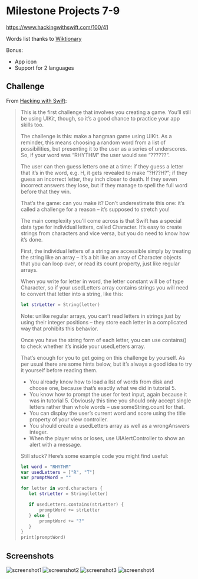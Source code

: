 # Milestone Projects 7-9

https://www.hackingwithswift.com/100/41

Words list thanks to [Wiktionary](https://en.wiktionary.org/)

Bonus:
- App icon
- Support for 2 languages

## Challenge

From [Hacking with Swift](https://www.hackingwithswift.com/guide/4/3/challenge):
>This is the first challenge that involves you creating a game. You’ll still be using UIKit, though, so it’s a good chance to practice your app skills too.
>
>The challenge is this: make a hangman game using UIKit. As a reminder, this means choosing a random word from a list of possibilities, but presenting it to the user as a series of underscores. So, if your word was “RHYTHM” the user would see “??????”.
>
>The user can then guess letters one at a time: if they guess a letter that it’s in the word, e.g. H, it gets revealed to make “?H??H?”; if they guess an incorrect letter, they inch closer to death. If they seven incorrect answers they lose, but if they manage to spell the full word before that they win.
>
>That’s the game: can you make it? Don’t underestimate this one: it’s called a challenge for a reason – it’s supposed to stretch you!
>
>The main complexity you’ll come across is that Swift has a special data type for individual letters, called Character. It’s easy to create strings from characters and vice versa, but you do need to know how it’s done.
>
>First, the individual letters of a string are accessible simply by treating the string like an array – it’s a bit like an array of Character objects that you can loop over, or read its count property, just like regular arrays.
>
>When you write for letter in word, the letter constant will be of type Character, so if your usedLetters array contains strings you will need to convert that letter into a string, like this:
>
>```swift
>let strLetter = String(letter)
>````
>
>Note: unlike regular arrays, you can’t read letters in strings just by using their integer positions – they store each letter in a complicated way that prohibits this behavior.
>
>Once you have the string form of each letter, you can use contains() to check whether it’s inside your usedLetters array.
>
>That’s enough for you to get going on this challenge by yourself. As per usual there are some hints below, but it’s always a good idea to try it yourself before reading them.
>
>- You already know how to load a list of words from disk and choose one, because that’s exactly what we did in tutorial 5.
>- You know how to prompt the user for text input, again because it was in tutorial 5. Obviously this time you should only accept single letters rather than whole words – use someString.count for that.
>- You can display the user’s current word and score using the title property of your view controller.
>- You should create a usedLetters array as well as a wrongAnswers integer.
>- When the player wins or loses, use UIAlertController to show an alert with a message.
>
>Still stuck? Here’s some example code you might find useful:
>
>```swift
>let word = "RHYTHM"
>var usedLetters = ["R", "T"]
>var promptWord = ""
>
>for letter in word.characters {
>    let strLetter = String(letter)
>
>    if usedLetters.contains(strLetter) {
>        promptWord += strLetter
>    } else {
>        promptWord += "?"
>    }
>}
>print(promptWord)
>```

## Screenshots

![screenshot1](screenshots/screen01.png)
![screenshot2](screenshots/screen02.png)
![screenshot3](screenshots/screen03.png)
![screenshot4](screenshots/screen04.png)
